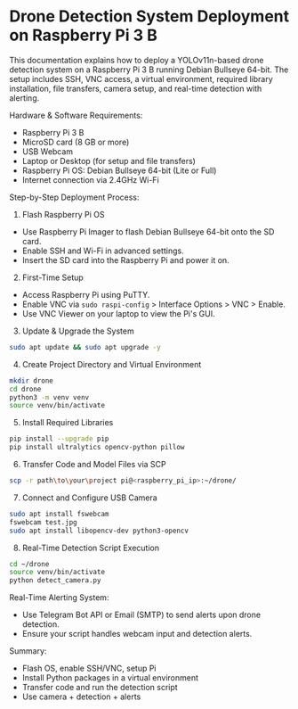 
# Drone Detection System Deployment on Raspberry Pi 3 B

This documentation explains how to deploy a YOLOv11n-based drone detection system on a Raspberry Pi 3 B running Debian Bullseye 64-bit. The setup includes SSH, VNC access, a virtual environment, required library installation, file transfers, camera setup, and real-time detection with alerting.

Hardware & Software Requirements:
- Raspberry Pi 3 B
- MicroSD card (8 GB or more)
- USB Webcam
- Laptop or Desktop (for setup and file transfers)
- Raspberry Pi OS: Debian Bullseye 64-bit (Lite or Full)
- Internet connection via 2.4GHz Wi-Fi

Step-by-Step Deployment Process:

1. Flash Raspberry Pi OS
- Use Raspberry Pi Imager to flash Debian Bullseye 64-bit onto the SD card.
- Enable SSH and Wi-Fi in advanced settings.
- Insert the SD card into the Raspberry Pi and power it on.

2. First-Time Setup
- Access Raspberry Pi using PuTTY.
- Enable VNC via `sudo raspi-config` > Interface Options > VNC > Enable.
- Use VNC Viewer on your laptop to view the Pi's GUI.

3. Update & Upgrade the System
```bash
sudo apt update && sudo apt upgrade -y
```

4. Create Project Directory and Virtual Environment
```bash
mkdir drone
cd drone
python3 -m venv venv
source venv/bin/activate
```

5. Install Required Libraries
```bash
pip install --upgrade pip
pip install ultralytics opencv-python pillow
```

6. Transfer Code and Model Files via SCP
```bash
scp -r path\to\your\project pi@<raspberry_pi_ip>:~/drone/
```

7. Connect and Configure USB Camera
```bash
sudo apt install fswebcam
fswebcam test.jpg
sudo apt install libopencv-dev python3-opencv
```

8. Real-Time Detection Script Execution
```bash
cd ~/drone
source venv/bin/activate
python detect_camera.py
```

Real-Time Alerting System:
- Use Telegram Bot API or Email (SMTP) to send alerts upon drone detection.
- Ensure your script handles webcam input and detection alerts.

Summary:
- Flash OS, enable SSH/VNC, setup Pi
- Install Python packages in a virtual environment
- Transfer code and run the detection script
- Use camera + detection + alerts
